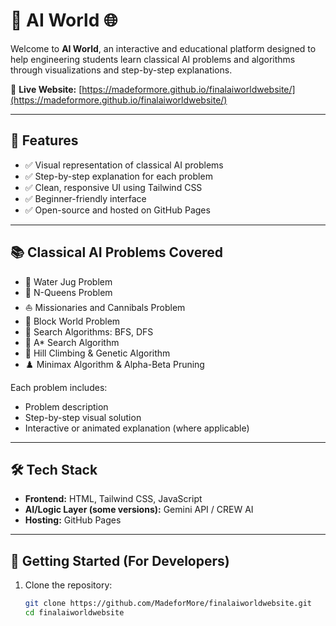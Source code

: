 # 🤖 AI World 🌐

Welcome to **AI World**, an interactive and educational platform designed to help engineering students learn classical AI problems and algorithms through visualizations and step-by-step explanations.

🔗 **Live Website:** [https://madeformore.github.io/finalaiworldwebsite/](https://madeformore.github.io/finalaiworldwebsite/)

---

## 📌 Features

- ✅ Visual representation of classical AI problems
- ✅ Step-by-step explanation for each problem
- ✅ Clean, responsive UI using Tailwind CSS
- ✅ Beginner-friendly interface
- ✅ Open-source and hosted on GitHub Pages

---

## 📚 Classical AI Problems Covered

- 🧊 Water Jug Problem  
- 👑 N-Queens Problem  
- ⛵ Missionaries and Cannibals Problem  
- 🧱 Block World Problem  
- 🌲 Search Algorithms: BFS, DFS  
- 🧠 A* Search Algorithm  
- 🔄 Hill Climbing & Genetic Algorithm  
- ♟️ Minimax Algorithm & Alpha-Beta Pruning  

Each problem includes:
- Problem description  
- Step-by-step visual solution  
- Interactive or animated explanation (where applicable)

---

## 🛠️ Tech Stack

- **Frontend:** HTML, Tailwind CSS, JavaScript  
- **AI/Logic Layer (some versions):** Gemini API / CREW AI  
- **Hosting:** GitHub Pages

---

## 🚀 Getting Started (For Developers)

1. Clone the repository:
   ```bash
   git clone https://github.com/MadeforMore/finalaiworldwebsite.git
   cd finalaiworldwebsite
